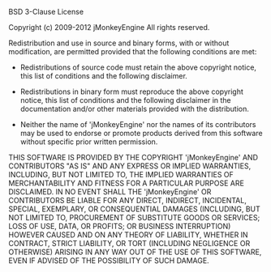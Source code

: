 BSD 3-Clause License

Copyright (c) 2009-2012 jMonkeyEngine
All rights reserved.

Redistribution and use in source and binary forms, with or without modification, are permitted provided that the following conditions are met:

* Redistributions of source code must retain the above copyright notice, this list of conditions and the following disclaimer.

* Redistributions in binary form must reproduce the above copyright notice, this list of conditions and the following disclaimer in the documentation and/or other materials provided with the distribution.
  
* Neither the name of 'jMonkeyEngine' nor the names of its contributors may be used to endorse or promote products derived from this software without specific prior written permission.

THIS SOFTWARE IS PROVIDED BY THE COPYRIGHT 'jMonkeyEngine' AND CONTRIBUTORS "AS IS" AND ANY EXPRESS OR IMPLIED WARRANTIES, INCLUDING, BUT NOT LIMITED TO, THE IMPLIED WARRANTIES OF MERCHANTABILITY AND FITNESS FOR A PARTICULAR PURPOSE ARE DISCLAIMED. IN NO EVENT SHALL THE 'jMonkeyEngine' OR CONTRIBUTORS BE LIABLE FOR ANY DIRECT, INDIRECT, INCIDENTAL, SPECIAL, EXEMPLARY, OR CONSEQUENTIAL DAMAGES (INCLUDING, BUT NOT LIMITED TO, PROCUREMENT OF SUBSTITUTE GOODS OR SERVICES; LOSS OF USE, DATA, OR PROFITS; OR BUSINESS INTERRUPTION) HOWEVER CAUSED AND ON ANY THEORY OF LIABILITY, WHETHER IN CONTRACT, STRICT LIABILITY, OR TORT (INCLUDING NEGLIGENCE OR OTHERWISE) ARISING IN ANY WAY OUT OF THE USE OF THIS SOFTWARE, EVEN IF ADVISED OF THE POSSIBILITY OF SUCH DAMAGE.

